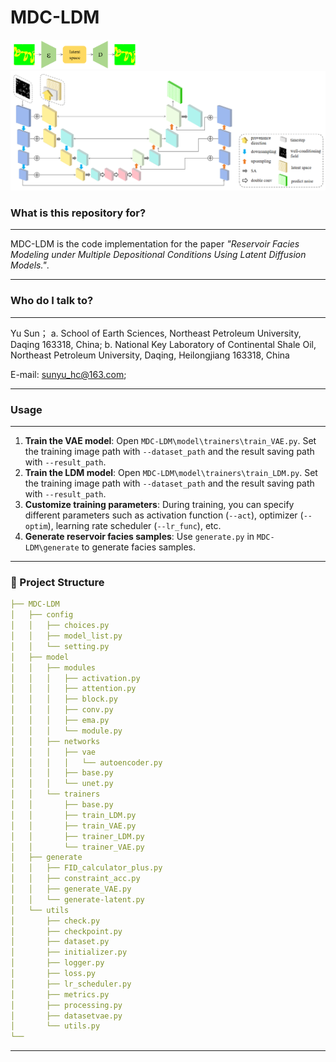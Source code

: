 # MDC-LDM



<img src="2.png" style="zoom:20%;" />

<img src="3.png" style="zoom:50%;" />



### **What is this repository for?**

------

MDC-LDM is the code implementation for the paper *"Reservoir Facies Modeling under Multiple Depositional Conditions Using Latent Diffusion Models."*.

------



### Who do I talk to?

------

Yu Sun； 
a. School of Earth Sciences, Northeast Petroleum University, Daqing 163318, China;
b. National Key Laboratory of Continental Shale Oil, Northeast Petroleum University, Daqing, Heilongjiang 163318, China

E-mail: [sunyu_hc@163.com](mailto:sunyu_hc@163.com;);

------



### Usage

------

1. **Train the VAE model**:
    Open `MDC-LDM\model\trainers\train_VAE.py`.
    Set the training image path with `--dataset_path` and the result saving path with `--result_path`.
2. **Train the LDM model**:
    Open `MDC-LDM\model\trainers\train_LDM.py`.
    Set the training image path with `--dataset_path` and the result saving path with `--result_path`.
3. **Customize training parameters**:
    During training, you can specify different parameters such as activation function (`--act`), optimizer (`--optim`), learning rate scheduler (`--lr_func`), etc.
4. **Generate reservoir facies samples**:
    Use `generate.py` in `MDC-LDM\generate` to generate facies samples.

------



### 📁 Project Structure

```yaml
├── MDC-LDM
│   ├── config
│   │   ├── choices.py
│   │   ├── model_list.py
│   │   └── setting.py
│   ├── model
│   │   ├── modules
│   │   │   ├── activation.py
│   │   │   ├── attention.py
│   │   │   ├── block.py
│   │   │   ├── conv.py
│   │   │   ├── ema.py
│   │   │   └── module.py
│   │   ├── networks
│   │   │   ├── vae
│   │   │   │   └── autoencoder.py
│   │   │   ├── base.py
│   │   │   └── unet.py
│   │   └── trainers
│   │       ├── base.py
│   │       ├── train_LDM.py
│   │       ├── train_VAE.py
│   │       ├── trainer_LDM.py
│   │       └── trainer_VAE.py
│   ├── generate
│   │   ├── FID_calculator_plus.py
│   │   ├── constraint_acc.py
│   │   ├── generate_VAE.py
│   │   └── generate-latent.py
│   └── utils
│       ├── check.py
│       ├── checkpoint.py
│       ├── dataset.py
│       ├── initializer.py
│       ├── logger.py
│       ├── loss.py
│       ├── lr_scheduler.py
│       ├── metrics.py
│       ├── processing.py
│		├── datasetvae.py
│       └── utils.py
└── 
```



------









